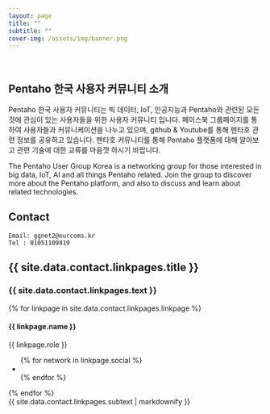 ```yaml
---
layout: page
title: ""
subtitle: ""
cover-img: /assets/img/banner.png
---
```


<br/>

## Pentaho 한국 사용자 커뮤니티 소개

Pentaho 한국 사용자 커뮤니티는 빅 데이터, IoT, 인공지능과 Pentaho와 관련된 모든것에 관심이 있는 사용자들을 위한 사용자 커뮤니티 입니다.
페이스북 그룹페이지를 통하여 사용자들과 커뮤니케이션을 나누고 있으며, github & Youtube를 통해 펜타호 관련 정보를 공유하고 있습니다.
펜타호 커뮤니티를 통해 Pentaho 플랫폼에 대해 알아보고 관련 기술에 대한 교류를 마음껏 하시기 바랍니다.

The Pentaho User Group Korea is a networking group for those interested in big data, IoT, AI and all things Pentaho related.
Join the group to discover more about the Pentaho platform, and also to discuss and learn about related technologies.

## Contact

```
Email: ggnet2@ourcoms.kr
Tel : 01051109819
```

<!-- Team -->
<section class="bg-light page-section" id="linkpages">
<div class="container">
  <div class="row">
	<div class="col-lg-12 text-center">
	  <h2 class="section-heading text-uppercase">{{ site.data.contact.linkpages.title }}</h2>
	  <h3 class="section-subheading text-muted">{{ site.data.contact.linkpages.text }}</h3>
	</div>
  </div>
  <div class="row">
  {% for linkpage in site.data.contact.linkpages.linkpage %}
	<div class="col-sm-4">
	  <div class="team-member">
		<img class="mx-auto rounded-circle" src="{{ linkpage.image }}" alt="">
		<h4>{{ linkpage.name }}</h4>
		<p class="text-muted">{{ linkpage.role }}</p>
		<ul class="list-inline social-buttons">
		{% for network in linkpage.social %}
		  <li class="list-inline-item">
			<a href="{{ network.url }}">
			  <i class="{{ network.icon }}"></i>
			</a>
		  </li>
		{% endfor %}
		</ul>
	  </div>
	</div>
  {% endfor %}
  </div>
  <div class="row">
	<div class="col-lg-8 mx-auto text-center">
	  <div class="large text-muted">{{ site.data.contact.linkpages.subtext | markdownify }}</div>
	</div>
  </div>
</div>
</section>
<!-- End Team -->
